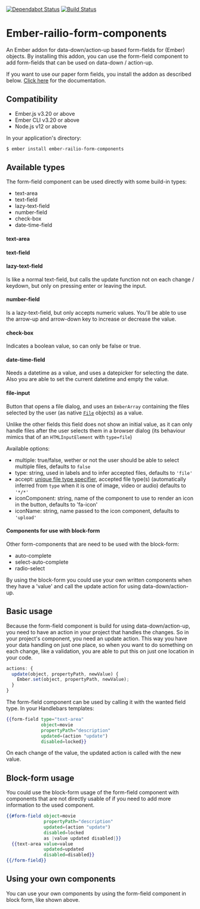 [![Dependabot Status](https://api.dependabot.com/badges/status?host=github&repo=Fabriquartz/ember-railio-form-components)](https://dependabot.com) 
[![Build Status](https://travis-ci.com/Fabriquartz/ember-railio-form-components.svg?branch=master)](https://travis-ci.com/Fabriquartz/ember-railio-form-components)

# Ember-railio-form-components

An Ember addon for data-down/action-up based form-fields for (Ember) objects. By installing this addon, you can use the form-field component to add form-fields that can be used on data-down / action-up.

If you want to use our paper form fields, you install the addon as described below. [Click here](../master/paper-form-components) for
the documentation.

## Compatibility
* Ember.js v3.20 or above
* Ember CLI v3.20 or above
* Node.js v12 or above

In your application's directory:

```sh
$ ember install ember-railio-form-components
```

## Available types

The form-field component can be used directly with some build-in types:

- text-area
- text-field
- lazy-text-field
- number-field
- check-box
- date-time-field

#### text-area

#### text-field

#### lazy-text-field

Is like a normal text-field, but calls the update function not on each change / keydown, but only on pressing enter or leaving the input.

#### number-field

Is a lazy-text-field, but only accepts numeric values. You'll be able to use the arrow-up and arrow-down key to increase or decrease the value.

#### check-box

Indicates a boolean value, so can only be false or true.

#### date-time-field

Needs a datetime as a value, and uses a datepicker for selecting the date. Also you are able to set the current datetime and empty the value.

#### file-input

Button that opens a file dialog, and uses an `EmberArray` containing the files selected by the user (as native [`File`](https://developer.mozilla.org/docs/Web/API/File) objects) as a value.

Unlike the other fields this field does not show an initial value, as it can only handle files after the user selects them in a browser dialog (its behaviour mimics that of an `HTMLInputElement` with `type=file`)

Available options: 
 - multiple: true/false, wether or not the user should be able to select multiple files, defaults to `false`
 - type: string, used in labels and to infer accepted files, defaults to `'file'`
 - accept: [unique file type specifier](https://developer.mozilla.org//docs/Web/HTML/Element/input/file#Unique_file_type_specifiers), accepted file type(s) (automatically inferred from `type` when it is one of image, video or audio) defaults to `'*/*'`
 - iconComponent: string, name of the component to use to render an icon in the button, defaults to 'fa-icon'
 - iconName: string, name passed to the icon component, defaults to `'upload'`

#### Components for use with block-form

Other form-components that are need to be used with the block-form:

- auto-complete
- select-auto-complete
- radio-select

By using the block-form you could use your own written components when they have a 'value' and call the update action for using data-down/action-up.

## Basic usage

Because the form-field component is build for using data-down/action-up, you need to have an action in your project that handles the changes. So in your project's component, you need an update action. This way you have your data handling on just one place, so when you want to do something on each change, like a validation, you are able to put this on just one location in your code. 

```js
actions: {
  update(object, propertyPath, newValue) {
    Ember.set(object, propertyPath, newValue);
  }
}
```

The form-field component can be used by calling it with the wanted field type. In your Handlebars templates:

```handlebars
{{form-field type="text-area"
             object=movie
             propertyPath="description"
             updated=(action "update")
             disabled=locked}}
```

On each change of the value, the updated action is called with the new value. 

## Block-form usage

You could use the block-form usage of the form-field component with components that are not directly usable of if you need to add more information to the used component.

```handlebars
{{#form-field object=movie
              propertyPath="description"
              updated=(action "update")
              disabled=locked
              as |value updated disabled|}}
  {{text-area value=value
              updated=updated
              disabled=disabled}}
{{/form-field}}
```

## Using your own components

You can use your own components by using the form-field component in block form, like shown above.

